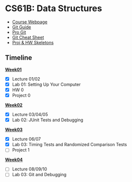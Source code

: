 # CS61B: Data Structures
 - [Course Webpage](https://fa22.datastructur.es/)
 - [Git Guide](https://fa22.datastructur.es/materials/guides/git/)
 - [Pro Git](https://git-scm.com/book/en/v2)
 - [Git Cheat Sheet](https://education.github.com/git-cheat-sheet-education.pdf)
 - [Proj & HW Skeletons](https://github.com/Berkeley-CS61B/skeleton-fa22)

## Timeline
**[Week01](https://github.com/sscheng25/CS61B/tree/master/week01)**
 - [x] Lecture 01/02
 - [x] Lab 01: Setting Up Your Computer 
 - [x] HW 0
 - [x] Project 0

 **[Week02](https://github.com/sscheng25/CS61B/tree/master/week02)**
 - [x] Lecture 03/04/05
 - [x] Lab 02: JUnit Tests and Debugging

 **[Week03](https://github.com/sscheng25/CS61B/tree/master/week03)**
 - [x] Lecture 06/07
 - [x] Lab 03: Timing Tests and Randomized Comparison Tests
 - [ ] Project 1

  **[Week04](https://github.com/sscheng25/CS61B/tree/master/week04)**
 - [ ] Lecture 08/09/10
 - [ ] Lab 03: Git and Debugging
